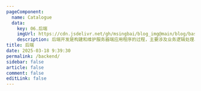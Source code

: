 ```yaml
---
pageComponent:
  name: Catalogue
  data:
    key: 06.后端
    imgUrl: https://cdn.jsdelivr.net/gh/msingbai/blog_img@main/blog/basic/backend.png
    description: 后端开发是构建和维护服务器端应用程序的过程，主要涉及业务逻辑处理、数据存储与管理、为前端提供接口设计以及与外部系统的交互，是整个应用的“大脑”和“中枢”。
title: 后端
date: 2025-03-18 9:39:30
permalink: /backend/
sidebar: false
article: false
comment: false
editLink: false
---
```



